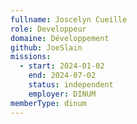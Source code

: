 ```yaml
---
fullname: Joscelyn Cueille
role: Developpeur
domaine: Développement
github: JoeSlain
missions:
  - start: 2024-01-02
    end: 2024-07-02
    status: independent
    employer: DINUM
memberType: dinum
---
```


